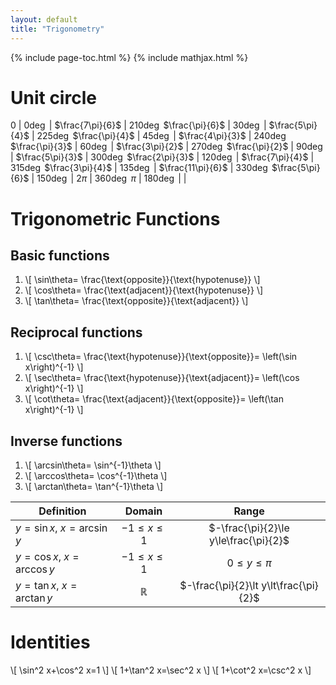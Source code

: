 ```yaml
---
layout: default
title: "Trigonometry"
---
```


{% include page-toc.html %}
{% include mathjax.html %}

# Unit circle

$\newcommand{\deg}{^{\circ}}$

$0$              | $0\deg$   | $\frac{7\pi}{6}$  | $210\deg$
$\frac{\pi}{6}$  | $30\deg$  | $\frac{5\pi}{4}$  | $225\deg$
$\frac{\pi}{4}$  | $45\deg$  | $\frac{4\pi}{3}$  | $240\deg$
$\frac{\pi}{3}$  | $60\deg$  | $\frac{3\pi}{2}$  | $270\deg$
$\frac{\pi}{2}$  | $90\deg$  | $\frac{5\pi}{3}$  | $300\deg$
$\frac{2\pi}{3}$ | $120\deg$ | $\frac{7\pi}{4}$  | $315\deg$
$\frac{3\pi}{4}$ | $135\deg$ | $\frac{11\pi}{6}$ | $330\deg$
$\frac{5\pi}{6}$ | $150\deg$ | $2\pi$            | $360\deg$
$\pi$            | $180\deg$ |                   |

# Trigonometric Functions

## Basic functions

1. \\[
\sin\theta=
\frac{\text{opposite}}{\text{hypotenuse}}
\\]
1. \\[
\cos\theta=
\frac{\text{adjacent}}{\text{hypotenuse}}
\\]
1. \\[
\tan\theta=
\frac{\text{opposite}}{\text{adjacent}}
\\]

## Reciprocal functions

1. \\[
\csc\theta=
\frac{\text{hypotenuse}}{\text{opposite}}=
\left(\sin x\right)^{-1}
\\]
1. \\[
\sec\theta=
\frac{\text{hypotenuse}}{\text{adjacent}}=
\left(\cos x\right)^{-1}
\\]
1. \\[
\cot\theta=
\frac{\text{adjacent}}{\text{opposite}}=
\left(\tan x\right)^{-1}
\\]

## Inverse functions

1. \\[
\arcsin\theta=
\sin^{-1}\theta
\\]
1. \\[
\arccos\theta=
\cos^{-1}\theta
\\]
1. \\[
\arctan\theta=
\tan^{-1}\theta
\\]

Definition                | Domain         | Range
--|:--:|:--:
$y=\sin x$, $x=\arcsin y$ | $-1\le x\le 1$ | $-\frac{\pi}{2}\le y\le\frac{\pi}{2}$
$y=\cos x$, $x=\arccos y$ | $-1\le x\le 1$ | $0\le y\le\pi$
$y=\tan x$, $x=\arctan y$ | $\mathbb{R}$   | $-\frac{\pi}{2}\lt y\lt\frac{\pi}{2}$

# Identities

\\[ \sin^2 x+\cos^2 x=1 \\]
\\[ 1+\tan^2 x=\sec^2 x \\]
\\[ 1+\cot^2 x=\csc^2 x \\]
